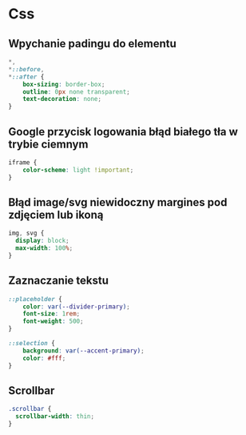 # Css

## Wpychanie padingu do elementu

```css
*,
*::before,
*::after {
	box-sizing: border-box;
	outline: 0px none transparent;
	text-decoration: none;
}
```

## Google przycisk logowania błąd białego tła w trybie ciemnym

```css
iframe {
	color-scheme: light !important;
}
```

## Błąd image/svg niewidoczny margines pod zdjęciem lub ikoną

```css
img, svg {
  display: block;
  max-width: 100%;
}
```

## Zaznaczanie tekstu

```css
::placeholder {
	color: var(--divider-primary);
	font-size: 1rem;
	font-weight: 500;
}

::selection {
	background: var(--accent-primary);
	color: #fff;
}
```

## Scrollbar

```css
.scrollbar {
  scrollbar-width: thin;
}
